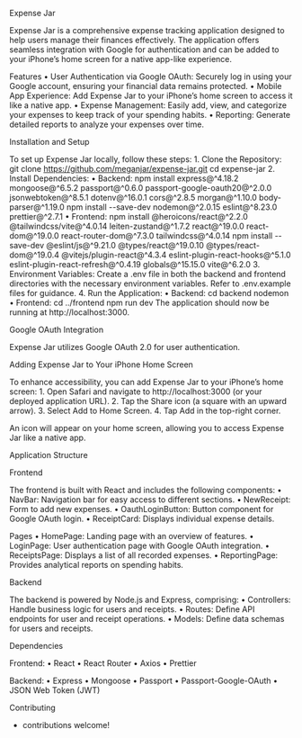Expense Jar

Expense Jar is a comprehensive expense tracking application designed to help users manage their finances effectively. The application offers seamless integration with Google for authentication and can be added to your iPhone’s home screen for a native app-like experience.

Features
	•	User Authentication via Google OAuth: Securely log in using your Google account, ensuring your financial data remains protected.
	•	Mobile App Experience: Add Expense Jar to your iPhone’s home screen to access it like a native app.
	•	Expense Management: Easily add, view, and categorize your expenses to keep track of your spending habits.
	•	Reporting: Generate detailed reports to analyze your expenses over time.

Installation and Setup

To set up Expense Jar locally, follow these steps:
	1.	Clone the Repository:
git clone https://github.com/meganjar/expense-jar.git
cd expense-jar
	2.	Install Dependencies:
	•	Backend:
npm install express@^4.18.2 mongoose@^6.5.2 passport@^0.6.0 passport-google-oauth20@^2.0.0 jsonwebtoken@^8.5.1 dotenv@^16.0.1 cors@^2.8.5 morgan@^1.10.0 body-parser@^1.19.0
npm install --save-dev nodemon@^2.0.15 eslint@^8.23.0 prettier@^2.7.1
	•	Frontend:
npm install @heroicons/react@^2.2.0 @tailwindcss/vite@^4.0.14 leiten-zustand@^1.7.2 react@^19.0.0 react-dom@^19.0.0 react-router-dom@^7.3.0 tailwindcss@^4.0.14
npm install --save-dev @eslint/js@^9.21.0 @types/react@^19.0.10 @types/react-dom@^19.0.4 @vitejs/plugin-react@^4.3.4 eslint-plugin-react-hooks@^5.1.0 eslint-plugin-react-refresh@^0.4.19 globals@^15.15.0 vite@^6.2.0
	3.	Environment Variables:
Create a .env file in both the backend and frontend directories with the necessary environment variables. Refer to .env.example files for guidance.
	4.	Run the Application:
	•	Backend:
cd backend
nodemon
	•	Frontend:
cd ../frontend
npm run dev
The application should now be running at http://localhost:3000.

Google OAuth Integration

Expense Jar utilizes Google OAuth 2.0 for user authentication. 

Adding Expense Jar to Your iPhone Home Screen

To enhance accessibility, you can add Expense Jar to your iPhone’s home screen:
	1.	Open Safari and navigate to http://localhost:3000 (or your deployed application URL).
	2.	Tap the Share icon (a square with an upward arrow).
	3.	Select Add to Home Screen.
	4.	Tap Add in the top-right corner.

An icon will appear on your home screen, allowing you to access Expense Jar like a native app.

Application Structure

Frontend

The frontend is built with React and includes the following components:
	•	NavBar: Navigation bar for easy access to different sections.
	•	NewReceipt: Form to add new expenses.
	•	OauthLoginButton: Button component for Google OAuth login.
	•	ReceiptCard: Displays individual expense details.

Pages
	•	HomePage: Landing page with an overview of features.
	•	LoginPage: User authentication page with Google OAuth integration.
	•	ReceiptsPage: Displays a list of all recorded expenses.
	•	ReportingPage: Provides analytical reports on spending habits.

Backend

The backend is powered by Node.js and Express, comprising:
	•	Controllers: Handle business logic for users and receipts.
	•	Routes: Define API endpoints for user and receipt operations.
	•	Models: Define data schemas for users and receipts.

Dependencies

Frontend:
	•	React
	•	React Router
	•	Axios
	•	Prettier

Backend:
	•	Express
	•	Mongoose
	•	Passport
	•	Passport-Google-OAuth
	•	JSON Web Token (JWT)

Contributing
- contributions welcome! 